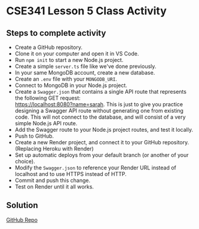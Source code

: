 # CSE341 Lesson 5 Class Activity

## Steps to complete activity

- Create a GitHub repository.
- Clone it on your computer and open it in VS Code.
- Run `npm init` to start a new Node.js project.
- Create a simple `server.ts` file like we've done previously.
- In your same MongoDB account, create a new database.
- Create an `.env` file with your `MONGODB_URI`.
- Connect to MongoDB in your Node.js project.
- Create a `Swagger.json` that contains a single API route that represents the following GET request:  
  [https://localhost:8080?name=sarah](https://localhost:8080?name=sarah). This is just to give you practice designing a Swagger API route without generating one from existing code. This will not connect to the database, and will consist of a very simple Node.js API route.
- Add the Swagger route to your Node.js project routes, and test it locally.
- Push to GitHub.
- Create a new Render project, and connect it to your GitHub repository. (Replacing Heroku with Render)
- Set up automatic deploys from your default branch (or another of your choice).
- Modify the `Swagger.json` to reference your Render URL instead of localhost and to use HTTPS instead of HTTP.
- Commit and push this change.
- Test on Render until it all works.

## Solution

[GitHub Repo](https://github.com/byui-cse/cse341-ts-student/tree/L05-class-complete)

